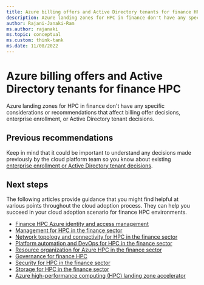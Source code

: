 ```yaml
---
title: Azure billing offers and Active Directory tenants for finance HPC
description: Azure landing zones for HPC in finance don't have any specific considerations or recommendations that affect billing offer decisions, enterprise enrollment, or Active Directory tenant decisions.
author: Rajani-Janaki-Ram
ms.author: rajanaki
ms.topic: conceptual
ms.custom: think-tank
ms.date: 11/08/2022
---
```


# Azure billing offers and Active Directory tenants for finance HPC

Azure landing zones for HPC in finance don't have any specific considerations or recommendations that affect billing offer decisions, enterprise enrollment, or Active Directory tenant decisions.

## Previous recommendations

Keep in mind that it could be important to understand any decisions made previously by the cloud platform team so you know about existing [enterprise enrollment or Active Directory tenant decisions](../../../ready/landing-zone/design-area/azure-billing-ad-tenant.md).

## Next steps

The following articles provide guidance that you might find helpful at various points throughout the cloud adoption process. They can help you succeed in your cloud adoption scenario for finance HPC environments.

- [Finance HPC Azure identity and access management](./identity-access-management.md)
- [Management for HPC in the finance sector](./management.md)
- [Network topology and connectivity for HPC in the finance sector](./network-topology-connectivity.md)
- [Platform automation and DevOps for HPC in the finance sector](./platform-automation-devops.md)
- [Resource organization for Azure HPC in the finance sector](./resource-organization.md)
- [Governance for finance HPC](./security-governance-compliance.md)
- [Security for HPC in the finance sector](./security.md)
- [Storage for HPC in the finance sector](./storage.md)
- [Azure high-performance computing (HPC) landing zone accelerator](../azure-hpc-landing-zone-accelerator.md)